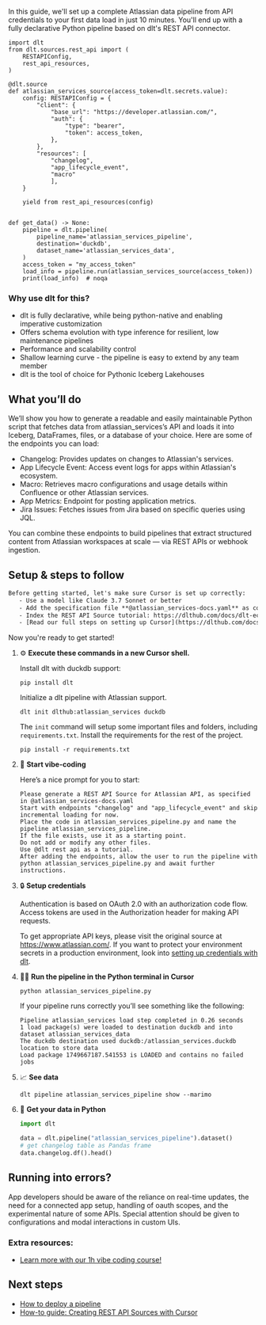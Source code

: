 In this guide, we'll set up a complete Atlassian data pipeline from API credentials to your first data load in just 10 minutes. You'll end up with a fully declarative Python pipeline based on dlt's REST API connector.

```python-outcome
import dlt
from dlt.sources.rest_api import (
    RESTAPIConfig,
    rest_api_resources,
)

@dlt.source
def atlassian_services_source(access_token=dlt.secrets.value):
    config: RESTAPIConfig = {
        "client": {
            "base_url": "https://developer.atlassian.com/",
            "auth": {
                "type": "bearer",
                "token": access_token,
            },
        },
        "resources": [
            "changelog",
            "app_lifecycle_event",
            "macro"
            ],
    }

    yield from rest_api_resources(config)


def get_data() -> None:
    pipeline = dlt.pipeline(
        pipeline_name='atlassian_services_pipeline',
        destination='duckdb',
        dataset_name='atlassian_services_data', 
    )
    access_token = "my_access_token"
    load_info = pipeline.run(atlassian_services_source(access_token))
    print(load_info)  # noqa
```

### Why use dlt for this?

- dlt is fully declarative, while being python-native and enabling imperative customization
- Offers schema evolution with type inference for resilient, low maintenance pipelines
- Performance and scalability control
- Shallow learning curve - the pipeline is easy to extend by any team member
- dlt is the tool of choice for Pythonic Iceberg Lakehouses

## What you’ll do

We’ll show you how to generate a readable and easily maintainable Python script that fetches data from atlassian_services’s API and loads it into Iceberg, DataFrames, files, or a database of your choice. Here are some of the endpoints you can load:

- Changelog: Provides updates on changes to Atlassian's services.
- App Lifecycle Event: Access event logs for apps within Atlassian's ecosystem.
- Macro: Retrieves macro configurations and usage details within Confluence or other Atlassian services.
- App Metrics: Endpoint for posting application metrics.
- Jira Issues: Fetches issues from Jira based on specific queries using JQL.

You can combine these endpoints to build pipelines that extract structured content from Atlassian workspaces at scale — via REST APIs or webhook ingestion.

## Setup & steps to follow

```default
Before getting started, let's make sure Cursor is set up correctly:
   - Use a model like Claude 3.7 Sonnet or better
   - Add the specification file **@atlassian_services-docs.yaml** as context
   - Index the REST API Source tutorial: https://dlthub.com/docs/dlt-ecosystem/verified-sources/rest_api/ and add it to context as **@dlt rest api**
   - [Read our full steps on setting up Cursor](https://dlthub.com/docs/dlt-ecosystem/llm-tooling/cursor-restapi#23-configuring-cursor-with-documentation)
```

Now you're ready to get started! 

1. ⚙️ **Execute these commands in a new Cursor shell.**
    
    Install dlt with duckdb support:
    ```shell
    pip install dlt
    ```

    Initialize a dlt pipeline with Atlassian support.
    ```shell
    dlt init dlthub:atlassian_services duckdb
    ```

    The `init` command will setup some important files and folders, including `requirements.txt`. Install the requirements for the rest of the project.
    ```shell
    pip install -r requirements.txt
    ```
    
2. 🤠 **Start vibe-coding**
    
    Here’s a nice prompt for you to start: 
    
    ```prompt
    Please generate a REST API Source for Atlassian API, as specified in @atlassian_services-docs.yaml 
    Start with endpoints "changelog" and "app_lifecycle_event" and skip incremental loading for now. 
    Place the code in atlassian_services_pipeline.py and name the pipeline atlassian_services_pipeline. 
    If the file exists, use it as a starting point. 
    Do not add or modify any other files. 
    Use @dlt rest api as a tutorial. 
    After adding the endpoints, allow the user to run the pipeline with python atlassian_services_pipeline.py and await further instructions.
    ```

    
3. 🔒 **Setup credentials** 
    
    Authentication is based on OAuth 2.0 with an authorization code flow. Access tokens are used in the Authorization header for making API requests.
    
    To get appropriate API keys, please visit the original source at https://www.atlassian.com/.
    If you want to protect your environment secrets in a production environment, look into [setting up credentials with dlt](https://dlthub.com/docs/walkthroughs/add_credentials).
    
4. 🏃‍♀️ **Run the pipeline in the Python terminal in Cursor**
    
    ```shell
    python atlassian_services_pipeline.py
    ```
    
    If your pipeline runs correctly you’ll see something like the following:
    
    ```shell
    Pipeline atlassian_services load step completed in 0.26 seconds
    1 load package(s) were loaded to destination duckdb and into dataset atlassian_services_data
    The duckdb destination used duckdb:/atlassian_services.duckdb location to store data
    Load package 1749667187.541553 is LOADED and contains no failed jobs
    ```
    
5. 📈 **See data**
    
    ```shell
    dlt pipeline atlassian_services_pipeline show --marimo
    ```
    
6. 🐍 **Get your data in Python**
    
    ```python
    import dlt

   data = dlt.pipeline("atlassian_services_pipeline").dataset()
   # get changelog table as Pandas frame
   data.changelog.df().head()
    ```

## Running into errors?

App developers should be aware of the reliance on real-time updates, the need for a connected app setup, handling of oauth scopes, and the experimental nature of some APIs. Special attention should be given to configurations and modal interactions in custom UIs.

### Extra resources:

- [Learn more with our 1h vibe coding course!](https://www.youtube.com/watch?v=GGid70rnJuM)

## Next steps

- [How to deploy a pipeline](https://dlthub.com/docs/walkthroughs/deploy-a-pipeline)
- [How-to guide: Creating REST API Sources with Cursor](https://dlthub.com/docs/dlt-ecosystem/llm-tooling/cursor-restapi)